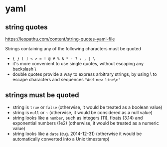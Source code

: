 # yaml

## string quotes
https://leopathu.com/content/string-quotes-yaml-file

Strings containing any of the following characters must be quoted
- `{ } [ ] < > = ! @ # % & * - ? : , | \`
- it's more convenient to use single quotes, without escaping any backslash \
- double quotes provide a way to express arbitrary strings, by using \ to escape characters and sequences
  `"Add new line\n"`

## strings must be quoted
- string is `true` or `false` (otherwise, it would be treated as a boolean value)
- string is `null` or `~` (otherwise, it would be considered as a null value)
- string looks like a `number`, such as integers (11), floats (3.14) and exponential numbers (1e2) (otherwise, it would be treated as a numeric value)
- string looks like a `date` (e.g. 2014-12-31) (otherwise it would be automatically converted into a Unix timestamp)
